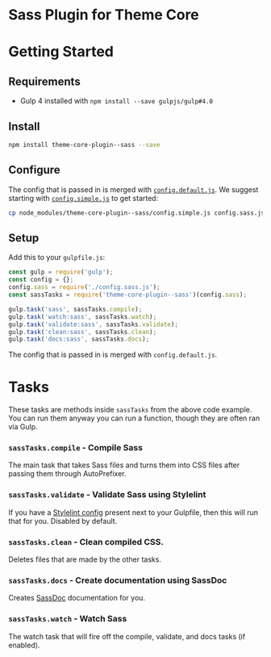 # Sass Plugin for Theme Core

# Getting Started

## Requirements

- Gulp 4 installed with `npm install --save gulpjs/gulp#4.0`

## Install

```bash
npm install theme-core-plugin--sass --save
```

## Configure

The config that is passed in is merged with [`config.default.js`](config.default.js). We suggest starting with [`config.simple.js`](config.simple.js) to get started:

```bash
cp node_modules/theme-core-plugin--sass/config.simple.js config.sass.js
```

## Setup
Add this to your `gulpfile.js`:

```js
const gulp = require('gulp');
const config = {};
config.sass = require('./config.sass.js');
const sassTasks = require('theme-core-plugin--sass')(config.sass);

gulp.task('sass', sassTasks.compile);
gulp.task('watch:sass', sassTasks.watch);
gulp.task('validate:sass', sassTasks.validate);
gulp.task('clean:sass', sassTasks.clean);
gulp.task('docs:sass', sassTasks.docs);
```

The config that is passed in is merged with `config.default.js`.

# Tasks

These tasks are methods inside `sassTasks` from the above code example. You can run them anyway you can run a function, though they are often ran via Gulp.

### `sassTasks.compile` - Compile Sass

The main task that takes Sass files and turns them into CSS files after passing them through AutoPrefixer.

### `sassTasks.validate` - Validate Sass using Stylelint

If you have a [Stylelint config](https://stylelint.io/user-guide/configuration/) present next to your Gulpfile, then this will run that for you. Disabled by default.

### `sassTasks.clean` - Clean compiled CSS.

Deletes files that are made by the other tasks.

### `sassTasks.docs` - Create documentation using SassDoc

Creates [SassDoc](http://sassdoc.com/) documentation for you.

### `sassTasks.watch` - Watch Sass

The watch task that will fire off the compile, validate, and docs tasks (if enabled).
